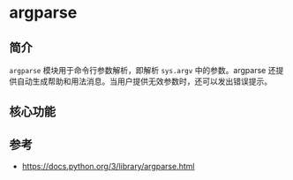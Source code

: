 # argparse

## 简介

`argparse` 模块用于命令行参数解析，即解析 `sys.argv` 中的参数。argparse 还提供自动生成帮助和用法消息。当用户提供无效参数时，还可以发出错误提示。

## 核心功能



## 参考

- https://docs.python.org/3/library/argparse.html
